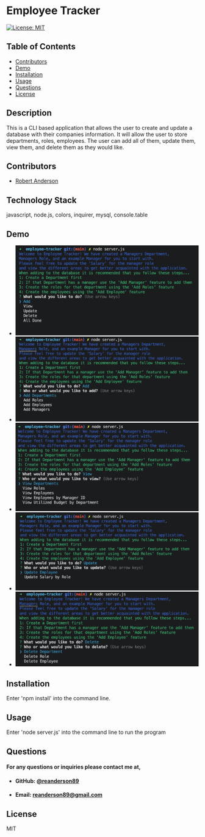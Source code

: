 # **Employee Tracker**
  [![License: MIT](https://img.shields.io/badge/License-MIT-yellow.svg)](https://opensource.org/licenses/MIT)
  
  ## **Table of Contents**
  * [Contributors](#contributors)
  * [Demo](#demo)
  * [Installation](#installation)
  * [Usage](#usage)
  * [Questions](#questions)
  * [License](#license)
      
      
  ## **Description**
  This is a CLI based application that allows the user to create and update a database with their companies information. It will allow the user to store departments, roles, employees. The user can add all of them, update them, view them, and delete them as they would like.
      
   ## **Contributors**
  * [Robert Anderson](https://github.com/reanderson89)

  ## **Technology Stack**
  javascript, node.js, colors, inquirer, mysql, console.table
      
  ## **Demo**
  - ![demo picture](assets/first.png)
  - ![demo picture](assets/second.png)
  - ![demo picture](assets/third.png)
  - ![demo picture](assets/fourth.png)
  - ![demo picture](assets/fifth.png)


  
  ## **Installation**
  Enter 'npm install' into the command line.
      
  ## **Usage**
  Enter 'node server.js' into the command line to run the program
      
  ## **Questions**   
  ####    **For any questions or inquiries please contact me at,**
  * #### **GitHub:** [@reanderson89](https://github.com/reanderson89)
  * #### **Email:** reanderson89@gmail.com
    
  ## **License**
  MIT
      

